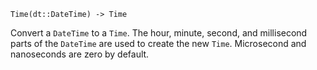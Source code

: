 ```
Time(dt::DateTime) -> Time
```

Convert a `DateTime` to a `Time`. The hour, minute, second, and millisecond parts of the `DateTime` are used to create the new `Time`. Microsecond and nanoseconds are zero by default.
